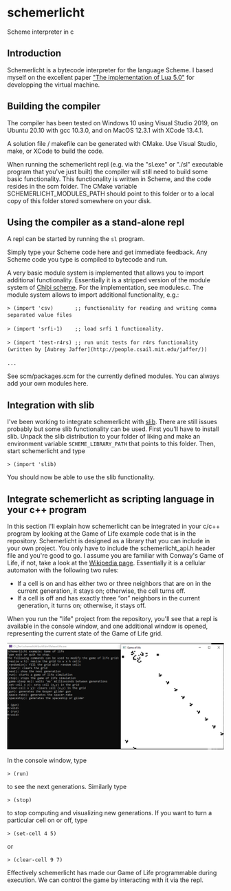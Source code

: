 # schemerlicht
Scheme interpreter in c

Introduction
------------

Schemerlicht is a bytecode interpreter for the language Scheme. I based myself on the excellent paper ["The implementation of Lua 5.0"](https://www.lua.org/doc/jucs05.pdf) for developping the virtual machine.

Building the compiler
---------------------

The compiler has been tested on Windows 10 using Visual Studio 2019, on Ubuntu 20.10 with gcc 10.3.0, and on MacOS 12.3.1 with XCode 13.4.1.

A solution file / makefile can be generated with CMake. Use Visual Studio, make, or XCode to build the code.

When running the schemerlicht repl (e.g. via the "sl.exe" or "./sl" executable program that you've just built) the compiler will still need to build some basic functionality. This functionality is written in Scheme, and the code resides in the scm folder. The CMake variable SCHEMERLICHT_MODULES_PATH should point to this folder or to a local copy of this folder stored somewhere on your disk.

Using the compiler as a stand-alone repl
----------------------------------------

A repl can be started by running the `sl` program. 

Simply type your Scheme code here and get immediate feedback.
Any Scheme code you type is compiled to bytecode and run. 

A very basic module system is implemented that allows you to import additional functionality. Essentially it is a stripped version of the module system of [Chibi scheme](https://github.com/ashinn/chibi-scheme). For the implementation, see modules.c.
The module system allows to import additional functionality, e.g.:

    > (import 'csv)       ;; functionality for reading and writing comma separated value files
  
    > (import 'srfi-1)    ;; load srfi 1 functionality.
  
    > (import 'test-r4rs) ;; run unit tests for r4rs functionality (written by [Aubrey Jaffer](http://people.csail.mit.edu/jaffer/))
  
    ...
  
See scm/packages.scm for the currently defined modules. You can always add your own modules here.

Integration with slib
---------------------
I've been working to integrate schemerlicht with [slib](http://people.csail.mit.edu/jaffer/SLIB). There are still issues probably but some slib functionality can be used. First you'll have to install slib. Unpack the slib distribution to your folder of liking and make an environment variable `SCHEME_LIBRARY_PATH` that points to this folder. Then, start schemerlicht and type 

    > (import 'slib)
You should now be able to use the slib functionality.

Integrate schemerlicht as scripting language in your c++ program
----------------------------------------------------------------
In this section I'll explain how schemerlicht can be integrated in your c/c++ program by looking at the Game of Life example code that is in the repository.
Schemerlicht is designed as a library that you can include in your own project. You only have to include the schemerlicht_api.h header file and you're good to go.
I assume you are familiar with Conway's Game of Life, if not, take a look at the [Wikipedia page](https://en.wikipedia.org/wiki/Conway%27s_Game_of_Life). Essentially it is a cellular automaton with the following two rules:
-  If a cell is on and has either two or three neighbors that are on in the current generation, it stays on; otherwise, the cell turns off.
 - If a cell is off and has exactly three “on” neighbors in the current generation, it turns on; otherwise, it stays off. 
 
When you run the "life" project from the repository, you'll see that a repl is available in the console window, and one additional window is opened, representing the current state of the Game of Life grid. 

![](images/life.png)

In the console window, type

    > (run)
to see the next generations. Similarly type

    > (stop)
to stop computing and visualizing new generations. If you want to turn a particular cell on or off, type

    > (set-cell 4 5)
or

    > (clear-cell 9 7)
Effectively schemerlicht has made our Game of Life programmable during execution. We can control the game by interacting with it via the repl.
